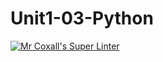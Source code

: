 # Unit1-03-Python
[![Mr Coxall's Super Linter](https://github.com/ICS3U-Programming-JosephK/Unit1-03-Python/workflows/Mr%20Coxall's%20Super%20Linter/badge.svg)](https://github.com/ICS3U-Programming-JosephK/Unit1-03-Python/actions/)
